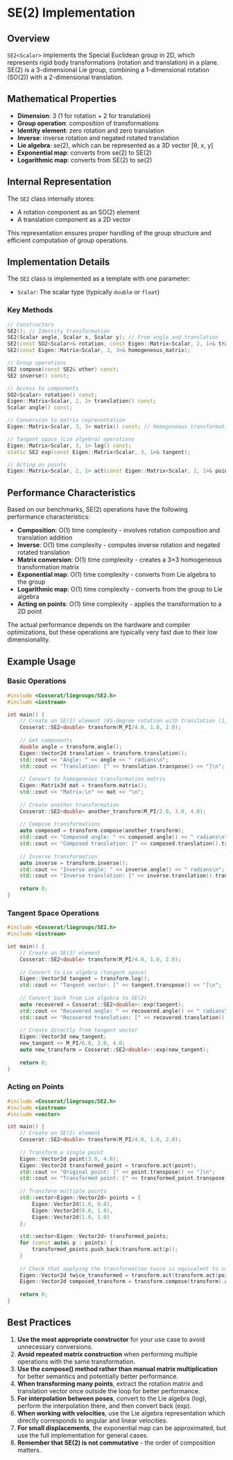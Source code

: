 # SE(2) Implementation

## Overview

`SE2<Scalar>` implements the Special Euclidean group in 2D, which represents rigid body transformations (rotation and translation) in a plane. SE(2) is a 3-dimensional Lie group, combining a 1-dimensional rotation (SO(2)) with a 2-dimensional translation.

## Mathematical Properties

- **Dimension**: 3 (1 for rotation + 2 for translation)
- **Group operation**: composition of transformations
- **Identity element**: zero rotation and zero translation
- **Inverse**: inverse rotation and negated rotated translation
- **Lie algebra**: se(2), which can be represented as a 3D vector [θ, x, y]
- **Exponential map**: converts from se(2) to SE(2)
- **Logarithmic map**: converts from SE(2) to se(2)

## Internal Representation

The `SE2` class internally stores:
- A rotation component as an SO(2) element
- A translation component as a 2D vector

This representation ensures proper handling of the group structure and efficient computation of group operations.

## Implementation Details

The `SE2` class is implemented as a template with one parameter:
- `Scalar`: The scalar type (typically `double` or `float`)

### Key Methods

```cpp
// Constructors
SE2(); // Identity transformation
SE2(Scalar angle, Scalar x, Scalar y); // From angle and translation
SE2(const SO2<Scalar>& rotation, const Eigen::Matrix<Scalar, 2, 1>& translation);
SE2(const Eigen::Matrix<Scalar, 3, 3>& homogeneous_matrix);

// Group operations
SE2 compose(const SE2& other) const;
SE2 inverse() const;

// Access to components
SO2<Scalar> rotation() const;
Eigen::Matrix<Scalar, 2, 1> translation() const;
Scalar angle() const;

// Conversion to matrix representation
Eigen::Matrix<Scalar, 3, 3> matrix() const; // Homogeneous transformation matrix

// Tangent space (Lie algebra) operations
Eigen::Matrix<Scalar, 3, 1> log() const;
static SE2 exp(const Eigen::Matrix<Scalar, 3, 1>& tangent);

// Acting on points
Eigen::Matrix<Scalar, 2, 1> act(const Eigen::Matrix<Scalar, 2, 1>& point) const;
```

## Performance Characteristics

Based on our benchmarks, SE(2) operations have the following performance characteristics:

- **Composition**: O(1) time complexity - involves rotation composition and translation addition
- **Inverse**: O(1) time complexity - computes inverse rotation and negated rotated translation
- **Matrix conversion**: O(1) time complexity - creates a 3×3 homogeneous transformation matrix
- **Exponential map**: O(1) time complexity - converts from Lie algebra to the group
- **Logarithmic map**: O(1) time complexity - converts from the group to Lie algebra
- **Acting on points**: O(1) time complexity - applies the transformation to a 2D point

The actual performance depends on the hardware and compiler optimizations, but these operations are typically very fast due to their low dimensionality.

## Example Usage

### Basic Operations

```cpp
#include <Cosserat/liegroups/SE2.h>
#include <iostream>

int main() {
    // Create an SE(2) element (45-degree rotation with translation (1,2))
    Cosserat::SE2<double> transform(M_PI/4.0, 1.0, 2.0);
    
    // Get components
    double angle = transform.angle();
    Eigen::Vector2d translation = transform.translation();
    std::cout << "Angle: " << angle << " radians\n";
    std::cout << "Translation: [" << translation.transpose() << "]\n";
    
    // Convert to homogeneous transformation matrix
    Eigen::Matrix3d mat = transform.matrix();
    std::cout << "Matrix:\n" << mat << "\n";
    
    // Create another transformation
    Cosserat::SE2<double> another_transform(M_PI/2.0, 3.0, 4.0);
    
    // Compose transformations
    auto composed = transform.compose(another_transform);
    std::cout << "Composed angle: " << composed.angle() << " radians\n";
    std::cout << "Composed translation: [" << composed.translation().transpose() << "]\n";
    
    // Inverse transformation
    auto inverse = transform.inverse();
    std::cout << "Inverse angle: " << inverse.angle() << " radians\n";
    std::cout << "Inverse translation: [" << inverse.translation().transpose() << "]\n";
    
    return 0;
}
```

### Tangent Space Operations

```cpp
#include <Cosserat/liegroups/SE2.h>
#include <iostream>

int main() {
    // Create an SE(2) element
    Cosserat::SE2<double> transform(M_PI/4.0, 1.0, 2.0);
    
    // Convert to Lie algebra (tangent space)
    Eigen::Vector3d tangent = transform.log();
    std::cout << "Tangent vector: [" << tangent.transpose() << "]\n";
    
    // Convert back from Lie algebra to SE(2)
    auto recovered = Cosserat::SE2<double>::exp(tangent);
    std::cout << "Recovered angle: " << recovered.angle() << " radians\n";
    std::cout << "Recovered translation: [" << recovered.translation().transpose() << "]\n";
    
    // Create directly from tangent vector
    Eigen::Vector3d new_tangent;
    new_tangent << M_PI/6.0, 3.0, 4.0;
    auto new_transform = Cosserat::SE2<double>::exp(new_tangent);
    
    return 0;
}
```

### Acting on Points

```cpp
#include <Cosserat/liegroups/SE2.h>
#include <iostream>
#include <vector>

int main() {
    // Create an SE(2) element
    Cosserat::SE2<double> transform(M_PI/4.0, 1.0, 2.0);
    
    // Transform a single point
    Eigen::Vector2d point(3.0, 4.0);
    Eigen::Vector2d transformed_point = transform.act(point);
    std::cout << "Original point: [" << point.transpose() << "]\n";
    std::cout << "Transformed point: [" << transformed_point.transpose() << "]\n";
    
    // Transform multiple points
    std::vector<Eigen::Vector2d> points = {
        Eigen::Vector2d(1.0, 0.0),
        Eigen::Vector2d(0.0, 1.0),
        Eigen::Vector2d(1.0, 1.0)
    };
    
    std::vector<Eigen::Vector2d> transformed_points;
    for (const auto& p : points) {
        transformed_points.push_back(transform.act(p));
    }
    
    // Check that applying the transformation twice is equivalent to composing
    Eigen::Vector2d twice_transformed = transform.act(transform.act(point));
    Eigen::Vector2d composed_transform = transform.compose(transform).act(point);
    
    return 0;
}
```

## Best Practices

1. **Use the most appropriate constructor** for your use case to avoid unnecessary conversions.
2. **Avoid repeated matrix construction** when performing multiple operations with the same transformation.
3. **Use the compose() method rather than manual matrix multiplication** for better semantics and potentially better performance.
4. **When transforming many points**, extract the rotation matrix and translation vector once outside the loop for better performance.
5. **For interpolation between poses**, convert to the Lie algebra (log), perform the interpolation there, and then convert back (exp).
6. **When working with velocities**, use the Lie algebra representation which directly corresponds to angular and linear velocities.
7. **For small displacements**, the exponential map can be approximated, but use the full implementation for general cases.
8. **Remember that SE(2) is not commutative** - the order of composition matters.

